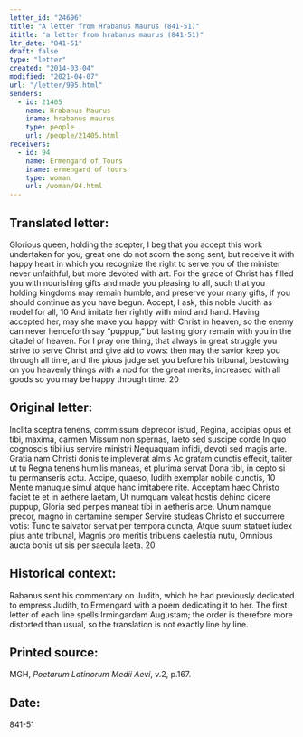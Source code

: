 ```yaml
---
letter_id: "24696"
title: "A letter from Hrabanus Maurus (841-51)"
ititle: "a letter from hrabanus maurus (841-51)"
ltr_date: "841-51"
draft: false
type: "letter"
created: "2014-03-04"
modified: "2021-04-07"
url: "/letter/995.html"
senders:
  - id: 21405
    name: Hrabanus Maurus
    iname: hrabanus maurus
    type: people
    url: /people/21405.html
receivers:
  - id: 94
    name: Ermengard of Tours
    iname: ermengard of tours
    type: woman
    url: /woman/94.html
---
```

<h2> Translated letter:</h2>Glorious queen, holding the scepter, I beg that you accept
this work undertaken for you, great one
do not scorn the song sent, but receive it with happy heart
in which you recognize the right to serve you of the minister
never unfaithful, but more devoted with art.
For the grace of Christ has filled you with nourishing gifts
and made you pleasing to all, such that you
holding kingdoms may remain humble, and preserve your many
gifts, if you should continue as you have begun.
Accept, I ask, this noble Judith as model for all,                 10
And imitate her rightly with mind and hand.
Having accepted her, may she make you happy with Christ in heaven,
so the enemy can never henceforth say “puppup,”
but lasting glory remain with you in the citadel of heaven.
For I pray one thing, that always in great struggle
you strive to serve Christ and give aid to vows:
then may the savior keep you through all time,
and the pious judge set you before his tribunal,
bestowing on you heavenly things with a nod for the great merits,
increased with all goods so you may be happy through time.   20
<h2 class="mt-4"> Original letter:</h2>Inclita sceptra tenens, commissum deprecor istud,
Regina, accipias opus et tibi, maxima, carmen
Missum non spernas, laeto sed suscipe corde
In quo cognoscis tibi ius servire ministri
Nequaquam infidi, devoti sed magis arte.
Gratia nam Christi donis te impleverat almis
Ac gratam cunctis effecit, taliter ut tu
Regna tenens humilis maneas, et plurima servat
Dona tibi, in cepto si tu permanseris actu.
Accipe, quaeso, Iudith exemplar nobile cunctis,     10
Mente manuque simul atque hanc imitabere rite.
Acceptam haec Christo faciet te et in aethere laetam,
Ut numquam valeat hostis dehinc dicere puppup,
Gloria sed perpes maneat tibi in aetheris arce.
Unum namque precor, magno in certamine semper
Servire studeas Christo et succurrere votis:
Tunc te salvator servat per tempora cuncta,
Atque suum statuet iudex pius ante tribunal,
Magnis pro meritis tribuens caelestia nutu,
Omnibus aucta bonis ut sis per saecula laeta.       20
<h2 class="mt-4"> Historical context:</h2><p>Rabanus sent his commentary on Judith, which he had previously dedicated to empress Judith, to Ermengard with a poem dedicating it to her. The first letter of each line spells Irmingardam Augustam; the order is therefore more distorted than usual, so the translation is not exactly line by line.</p><h2 class="mt-4"> Printed source:</h2><p>MGH, <em>Poetarum Latinorum Medii Aevi</em>, v.2, p.167.</p><h2 class="mt-4"> Date:</h2>841-51